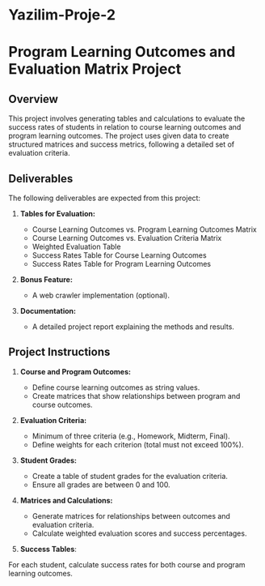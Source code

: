 # Yazilim-Proje-2


# Program Learning Outcomes and Evaluation Matrix Project

## Overview

This project involves generating tables and calculations to evaluate the success rates of students in relation to course learning outcomes and program learning outcomes. The project uses given data to create structured matrices and success metrics, following a detailed set of evaluation criteria.

## Deliverables

The following deliverables are expected from this project:
1. **Tables for Evaluation:**
   - Course Learning Outcomes vs. Program Learning Outcomes Matrix
   - Course Learning Outcomes vs. Evaluation Criteria Matrix
   - Weighted Evaluation Table
   - Success Rates Table for Course Learning Outcomes
   - Success Rates Table for Program Learning Outcomes

2. **Bonus Feature:**
   - A web crawler implementation (optional).

3. **Documentation:**
   - A detailed project report explaining the methods and results.

## Project Instructions

1. **Course and Program Outcomes:**
   - Define course learning outcomes as string values.
   - Create matrices that show relationships between program and course outcomes.

2. **Evaluation Criteria:**
   - Minimum of three criteria (e.g., Homework, Midterm, Final).
   - Define weights for each criterion (total must not exceed 100%).

3. **Student Grades:**
   - Create a table of student grades for the evaluation criteria.
   - Ensure all grades are between 0 and 100.

4. **Matrices and Calculations:**
   - Generate matrices for relationships between outcomes and evaluation criteria.
   - Calculate weighted evaluation scores and success percentages.
     
5. **Success Tables**:

For each student, calculate success rates for both course and program learning outcomes.


